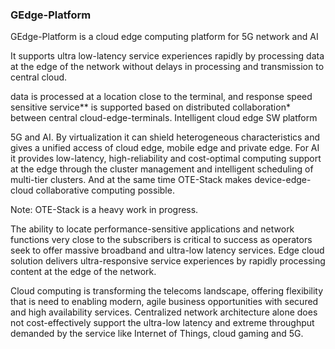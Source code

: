 ### GEdge-Platform

GEdge-Platform is a cloud edge computing platform for 5G network and AI

It supports ultra low-latency service experiences rapidly by processing data at the edge of the network without delays in processing and transmission to central cloud.





data is processed at a location close to the terminal, and response speed sensitive service** is supported based on distributed collaboration* between central cloud-edge-terminals. Intelligent cloud edge SW platform

5G and AI. By virtualization it can shield heterogeneous characteristics and gives a unified access of cloud edge, mobile edge and private edge. For AI it provides low-latency, high-reliability and cost-optimal computing support at the edge through the cluster management and intelligent scheduling of multi-tier clusters. And at the same time OTE-Stack makes device-edge-cloud collaborative computing possible.

Note: OTE-Stack is a heavy work in progress.

The ability to locate performance-sensitive applications and network functions very close to the subscribers is critical to success as operators seek to offer massive broadband and ultra-low latency services. Edge cloud solution delivers ultra-responsive service experiences by rapidly processing content at the edge of the network.

Cloud computing is transforming the telecoms landscape, offering flexibility that is need to enabling modern, agile business opportunities with secured and high availability services. Centralized network architecture alone does not cost-effectively support the ultra-low latency and extreme throughput demanded by the service like Internet of Things, cloud gaming and 5G.


<!--
**gedge-platform/gedge-platform** is a ✨ _special_ ✨ repository because its `README.md` (this file) appears on your GitHub profile.

Here are some ideas to get you started:

- 🔭 I’m currently working on ...
- 🌱 I’m currently learning ...
- 👯 I’m looking to collaborate on ...
- 🤔 I’m looking for help with ...
- 💬 Ask me about ...
- 📫 How to reach me: ...
- 😄 Pronouns: ...
- ⚡ Fun fact: ...
-->
